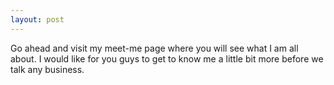 ```yaml
---
layout: post
---
```


Go ahead and visit my meet-me page where you will see what I am all about. I would like for you guys to get to know me a little bit more before we talk any business. 
